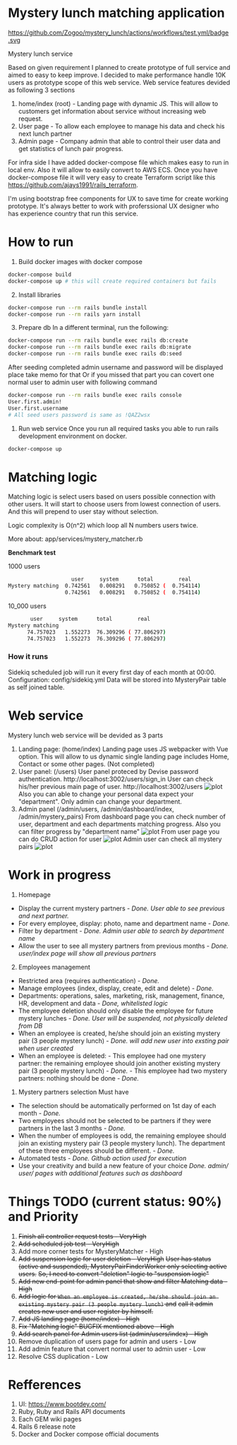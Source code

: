 # Mystery lunch matching application

https://github.com/Zogoo/mystery_lunch/actions/workflows/test.yml/badge.svg

Mystery lunch service 

Based on given requirement I planned to create prototype of full service and aimed to easy to keep improve.
I decided to make performance handle 10K users as prototype scope of this web service.
Web service features devided as following 3 sections

1. home/index (root) - Landing page with dynamic JS. This will allow to customers get information about service without increasing web request.
2. User page - To allow each employee to manage his data and check his next lunch partner
3. Admin page - Company admin that able to control their user data and get statistics of lunch pair progress.

For infra side I have added docker-compose file which makes easy to run in local env. Also it will allow to easily convert to AWS ECS.
Once you have docker-compose file it will very easy to create Terraform script like this https://github.com/ajays1991/rails_terraform.

I'm using bootstrap free components for UX to save time for create working prototype. It's always better to work with proferssional UX designer
who has experience country that run this service.

# How to run

1. Build docker images with docker compose
```bash
docker-compose build
docker-compose up # this will create required containers but fails
```

2. Install libraries
```bash
docker-compose run --rm rails bundle install
docker-compose run --rm rails yarn install
```

3. Prepare db
In a different terminal, run the following:

```bash
docker-compose run --rm rails bundle exec rails db:create
docker-compose run --rm rails bundle exec rails db:migrate
docker-compose run --rm rails bundle exec rails db:seed
```

After seeding completed admin username and password will be displayed place take memo for that
Or if you missed that part you can covert one normal user to admin user with following command
```bash
docker-compose run --rm rails bundle exec rails console
User.first.admin!
User.first.username
# All seed users password is same as !QAZ2wsx
```

1. Run web service
Once you run all required tasks you able to run rails development environment on docker.
```bash
docker-compose up
```

# Matching logic

Matching logic is select users based on users possible connection with other users.
It will start to choose users from lowest connection of users. And this will prepend to user
stay without selection.

Logic complexity is O(n^2) which loop all N numbers users twice. 

More about: app/services/mystery_matcher.rb

**Benchmark test**


1000 users

```bash
                    user     system      total        real
Mystery matching  0.742561   0.008291   0.750852 (  0.754114)
                  0.742561   0.008291   0.750852 (  0.754114)
```

10_000 users

```bash
       user     system      total        real
Mystery matching
      74.757023   1.552273  76.309296 ( 77.806297)
      74.757023   1.552273  76.309296 ( 77.806297)
```

### How it runs

Sidekiq scheduled job will run it every first day of each month at 00:00.
Configuration: config/sidekiq.yml
Data will be stored into MysteryPair table as self joined table.

# Web service

Mystery lunch web service will be devided as 3 parts

1. Landing page: (home/index)
   Landing page uses JS webpacker with Vue option. This will allow to us dynamic single landing page includes
   Home, Contact or some other pages. (Not completed)
2. User panel: (/users) 
   User panel proteced by Devise password authentication. http://localhost:3002/users/sign_in
   User can check his/her previous main page of user. http://localhost:3002/users
   ![plot](./docs/users_index.png)
   Also you can able to change your personal data expect your "department". Only admin can change your department.
3. Admin panel (/admin/users, /admin/dashboard/index, /admin/mystery_pairs)
   From dashboard page you can check number of user, department and each departments matching progress.
   Also you can filter progress by "department name"
   ![plot](./docs/admin_index.png)
   From user page you can do CRUD action for user
   ![plot](./docs/admin_users.png)
   Admin user can check all mystery pairs
   ![plot](./docs/admin_pair_list.png)

# Work in progress

1. Homepage
- Display the current mystery partners  - _Done. User able to see previous and next partner._
- For every employee, display: photo, name and department name - _Done._
- Filter by department - _Done. Admin user able to search by department name_
- Allow the user to see all mystery partners from previous months - _Done. user/index page will show all previous partners_
2. Employees management
- Restricted area (requires authentication) - _Done._
- Manage employees (index, display, create, edit and delete) - _Done._
- Departments: operations, sales, marketing, risk, management, finance, HR, development and data - _Done, whitelisted logic_
- The employee deletion should only disable the employee for future mystery lunches - _Done. User will be suspended, not physically deleted from DB_
- When an employee is created, he/she should join an existing mystery pair (3 people mystery lunch) - _Done. will add new user into exsting pair when user created_
- When an employee is deleted:
      - This employee had one mystery partner: the remaining employee should join another existing mystery pair (3 people mystery lunch) - _Done._
      - This employee had two mystery partners: nothing should be done - _Done._
1. Mystery partners selection
Must have
- The selection should be automatically performed on 1st day of each month  - _Done._
- Two employees should not be selected to be partners if they were partners in the last 3 months  - _Done._
- When the number of employees is odd, the remaining employee should join an existing mystery pair (3 people mystery lunch). The department of these three employees should be different. - _Done._
- Automated tests - _Done. Github action used for execution_
- Use your creativity and build a new feature of your choice _Done. admin/ user/ pages with additional features such as dashboard_

# Things TODO (current status: 90%) and Priority
1. ~~Finish all controller request tests - VeryHigh~~
2. ~~Add scheduled job test - VeryHigh~~
3. Add more corner tests for MysteryMatcher - High
4. ~~Add suspension logic for user deletion - VeryHigh~~
   ~~User has status (active and suspended), MysteryPairFinderWorker only selecting active users.~~
   ~~So, I need to convert "deletion" logic to "suspension logic"~~
5. ~~Add new end-point for admin panel that show and filter Matching data - High~~
6. ~~Add logic for `When an employee is created, he/she should join an existing mystery pair (3 people mystery lunch)` and~~
   ~~call it admin creates new user and user register by himself.~~
7. ~~Add JS landing page (home/index) - High~~
8. ~~Fix "Matching logic" BUGFIX mentioned above - High~~
9.  ~~Add search panel for Admin users list (admin/users/index) - High~~
10. Remove duplication of users page for admin and users - Low
11. Add admin feature that convert normal user to admin user - Low
12. Resolve CSS duplication - Low

# Refferences

1. UI: https://www.bootdey.com/
2. Ruby, Ruby and Rails API documents
3. Each GEM wiki pages
4. Rails 6 release note
5. Docker and Docker compose official documents
